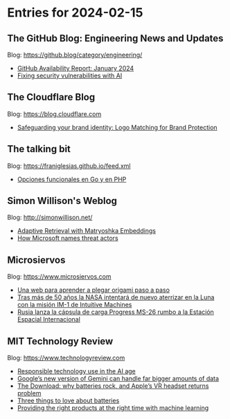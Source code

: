 # Entries for 2024-02-15
## The GitHub Blog: Engineering News and Updates 
Blog: https://github.blog/category/engineering/ 

- [GitHub Availability Report: January 2024](https://github.blog/2024-02-14-github-availability-report-january-2024/)
- [Fixing security vulnerabilities with AI](https://github.blog/2024-02-14-fixing-security-vulnerabilities-with-ai/)
##  The Cloudflare Blog  
Blog: https://blog.cloudflare.com 

- [Safeguarding your brand identity: Logo Matching for Brand Protection](https://blog.cloudflare.com/safeguarding-your-brand-identity-logo-matching-for-brand-protection)
## The talking bit 
Blog: https://franiglesias.github.io/feed.xml 

- [Opciones funcionales en Go y en PHP](https://franiglesias.github.io/functional-options-go-php/)
## Simon Willison's Weblog 
Blog: http://simonwillison.net/ 

- [Adaptive Retrieval with Matryoshka Embeddings](https://simonwillison.net/2024/Feb/15/adaptive-retrieval-with-matryoshka-embeddings/#atom-everything)
- [How Microsoft names threat actors](https://simonwillison.net/2024/Feb/14/how-microsoft-names-threat-actors/#atom-everything)
## Microsiervos 
Blog: https://www.microsiervos.com 

- [Una web para aprender a plegar origami paso a paso](https://www.microsiervos.com/archivo/juegos-y-diversion/aprender-plegar-origami-explicado-paso-a-paso.html)
- [Tras más de 50 años la NASA intentará de nuevo aterrizar en la Luna con la misión IM-1 de Intuitive Machines](https://www.microsiervos.com/archivo/espacio/nasa-luna-im-1-intuitive-machines.html)
- [Rusia lanza la cápsula de carga Progress MS-26 rumbo a la Estación Espacial Internacional](https://www.microsiervos.com/archivo/espacio/lanzada-capsula-carga-progress-ms-26-estacion-espacial.html)
## MIT Technology Review 
Blog: https://www.technologyreview.com 

- [Responsible technology use in the AI age](https://www.technologyreview.com/2024/02/15/1087815/responsible-technology-use-in-the-ai-age/)
- [Google’s new version of Gemini can handle far bigger amounts of data](https://www.technologyreview.com/2024/02/15/1088367/googles-new-version-of-gemini-can-handle-far-bigger-amounts-of-data/)
- [The Download: why batteries rock, and Apple’s VR headset returns problem](https://www.technologyreview.com/2024/02/15/1088345/batteries-rock-apple-vr-headset/)
- [Three things to love about batteries](https://www.technologyreview.com/2024/02/15/1088267/three-things-to-love-about-batteries/)
- [Providing the right products at the right time with machine learning](https://www.technologyreview.com/2024/02/14/1088067/providing-the-right-products-at-the-right-time-with-machine-learning/)